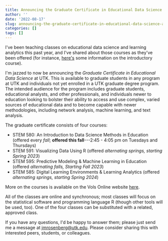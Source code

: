 ```yaml
---
title: Announcing the Graduate Certificate in Educational Data Science (at UTK)
author: ''
date: '2022-08-17'
slug: announcing-the-graduate-certificate-in-educational-data-science-at-utk
categories: []
tags: []
---
```


I've been teaching classes on educational data science and learning analytics this past year, and I've shared about those courses as they've been offered (for instance, [here's](https://making-data-science-count.github.io/s21-intro-to-data-sci-methods-in-ed/) some information on the introductory course). 

I'm jazzed to now be announcing the *Graduate Certificate in Educational Data Science* at UTK. This is available to graduate students in any program at UTK and individuals not yet enrolled in a UTK graduate degree program. The intended audience for the program includes graduate students, educational analysts, and other professionals, and individuals newer to education looking to bolster their ability to access and use complex, varied sources of educational data and to become capable with newer methodologies, including network analysis, machine learning, and text analysis. 

The graduate certificate consists of four courses:

- STEM 580: An Introduction to Data Science Methods in Education (offered every _fall_; **offered this fall**---2:45 - 4:05 pm on Tuesdays and Thursdays)
- STEM 591: Visualizing Data Using R (offered _alternating springs, starting Spring 2023_)
- STEM 595: Predictive Modeling & Machine Learning in Education (offered _alternating falls, Starting Fall 2023_)
- STEM 585: Digital Learning Environments & Learning Analytics (offered _alternating springs, starting Spring 2024_)

More on the courses is available on the Vols Online website [here](https://volsonline.utk.edu/programs-degrees/educational-data-science-gc/).

All of the classes are online and synchronous; most classes will focus on the statistical software and programming language R (though other tools will be used, too). One of the four classes can be substituted with a related, approved class. 

If you have any questions, I'd be happy to answer them; please just send me a message at jmrosenberg@utk.edu. Please consider sharing this with interested peers, students, or colleagues.